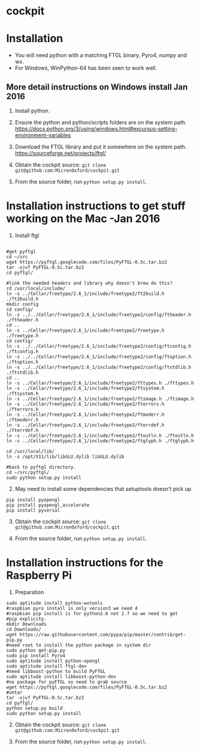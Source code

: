 cockpit
=======


Installation
============
* You will need python with a matching FTGL binary, Pyro4, numpy and wx.
* For Windows, WinPython-64 has been seen to work well.


More detail instructions on Windows install Jan 2016
-------------------------------------------------

1. Install python.


2. Ensure the python and python/scripts folders are on the system path. 
https://docs.python.org/3/using/windows.html#excursus-setting-environment-variables


3. Download the FTGL library and put it somewhere on the system path.
https://sourceforge.net/projects/ftgl/


4. Obtain the cockpit source:
```git clone git@github.com:MicronOxford/cockpit.git```


5. From the source folder, run ```python setup.py install```.


Installation instructions to get stuff working on the Mac -Jan 2016
==

1. Install ftgl

```brew install ftgl

#get pyftgl
cd ~/src
wget https://pyftgl.googlecode.com/files/PyFTGL-0.5c.tar.bz2
tar -xjvf PyFTGL-0.5c.tar.bz2
cd pyftgl/

#link the needed headers and library why doesn't brew do this?
cd /usr/local/include/
ln -s ../Cellar/freetype/2.6_1/include/freetype2/ft2build.h ./ft2build.h
mkdir config
cd config/
ln -s ../../Cellar/freetype/2.6_1/include/freetype2/config/ftheader.h ./ftheader.h
cd ..
ln -s ../Cellar/freetype/2.6_1/include/freetype2/freetype.h ./freetype.h
cd config/
ln -s ../../Cellar/freetype/2.6_1/include/freetype2/config/ftconfig.h ./ftconfig.h
ln -s ../../Cellar/freetype/2.6_1/include/freetype2/config/ftoption.h ./ftoption.h
ln -s ../../Cellar/freetype/2.6_1/include/freetype2/config/ftstdlib.h ./ftstdlib.h
cd ..
ln -s ../Cellar/freetype/2.6_1/include/freetype2/fttypes.h ./fttypes.h
ln -s ../Cellar/freetype/2.6_1/include/freetype2/ftsystem.h ./ftsystem.h
ln -s ../Cellar/freetype/2.6_1/include/freetype2/ftimage.h ./ftimage.h
ln -s ../Cellar/freetype/2.6_1/include/freetype2/fterrors.h ./fterrors.h
ln -s ../Cellar/freetype/2.6_1/include/freetype2/ftmoderr.h ./ftmoderr.h
ln -s ../Cellar/freetype/2.6_1/include/freetype2/fterrdef.h ./fterrdef.h
ln -s ../Cellar/freetype/2.6_1/include/freetype2/ftoutln.h ./ftoutln.h
ln -s ../Cellar/freetype/2.6_1/include/freetype2/ftglyph.h ./ftglyph.h

cd /usr/local/lib/
ln -s /opt/X11/lib/libGLU.dylib libGLU.dylib

#back to pyftgl directory.
cd ~/src/pyftgl/
sudo python setup.py install
```
2. May need to install some dependencies that setuptools doesn't pick up.

```brew install homebrew/x11/freeglut
pip install pyopengl
pip install pyopengl_accelerate
pip install pyserial
```

3. Obtain the cockpit source:
```git clone git@github.com:MicronOxford/cockpit.git```


4. From the source folder, run ```python setup.py install```.



Installation instructions for the Raspberry Pi
==

1. Preparation
```
sudo aptitude install python-wxtools 
#raspbian pyro install is only version3 we need 4
#raspbian pip install is for python2.6 not 2.7 so we need to get
#pip explicity.
mkdir Downloads
cd Downloads/
wget https://raw.githubusercontent.com/pypa/pip/master/contrib/get-pip.py
#need root to install the python package in system dir
sudo python get-pip.py
sudo pip install Pyro4
sudo aptitude install python-opengl
sudo aptitude install ftgl-dev
#need libboost-python to build PyFTGL
sudo aptitude install libboost-python-dev
#no package for pyFTGL so need to grab source
wget https://pyftgl.googlecode.com/files/PyFTGL-0.5c.tar.bz2
#untar 
tar -xjvf PyFTGL-0.5c.tar.bz2
cd pyftgl/
python setup.py build
sudo python setup.py install
```

2. Obtain the cockpit source: ```git clone git@github.com:MicronOxford/cockpit.git```

3. From the source folder, run ```python setup.py install```.
